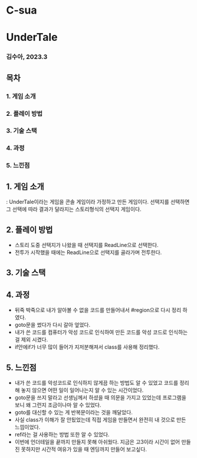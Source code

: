 # C-sua

# UnderTale
### 김수아, 2023.3 

## 목차
### 1. 게임 소개
### 2. 플레이 방법
### 3. 기술 스택
### 4. 과정
### 5. 느낀점

## 1. 게임 소개
: UnderTale이라는 게임을 콘솔 게임이라 가정하고 만든 게임이다.
  선택지를 선택하면 그 선택에 따라 결과가 달라지는 스토리형식의 선택지 게임이다.

## 2. 플레이 방법
- 스토리 도중 선택지가 나왔을 때 선택지를 ReadLine으로 선택한다.
- 전투가 시작했을 때에는 ReadLine으로 선택지를 골라가며 전투한다. 

## 3. 기술 스택

## 4. 과정
- 뒤죽 박죽으로 내가 알아볼 수 없을 코드를 만들어내서 #region으로 다시 정리 하였다. 
- goto문을 썼다가 다시 갈아 엎었다.
- 내가 쓴 코드를 컴퓨터가 악성 코드로 인식하여 만든 코드를 악성 코드로 인식하는 걸 제외 시켰다.
- if안에if가 너무 많이 들어가 지저분해져서 class를 사용해 정리했다.

## 5. 느낀점
- 내가 쓴 코드를 악성코드로 인식하지 않게끔 하는 방법도 알 수 있었고 코드를 정리해 놓지 않으면 어떤 일이 일어나는지 알 수 있는 시간이었다.
- goto문을 쓰지 말라고 선생님께서 하셨을 때 의문을 가지고 있었는데 프로그램을 보니 왜 그런지 조금이나마 알 수 있었다. 
- goto를 대신할 수 있는 게 반복문이라는 것을 깨달았다.
- 사실 class가 이해가 잘 안됬었는데 직접 게임을 만들면서 완전히 내 것으로 만든 느낌이었다.
- ref라는 걸 사용하는 방법 또한 알 수 있었다.
- 이번에 언더테일을 끝까지 만들지 못해 아쉬웠다. 지금은 고3이라 시간이 없어 만들진 못하지만 시간적 여유가 있을 때 엔딩까지 만들어 보고싶다.
